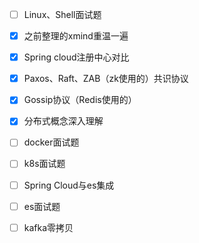 - [ ] Linux、Shell面试题

- [x] 之前整理的xmind重温一遍

- [x] Spring cloud注册中心对比

- [x] Paxos、Raft、ZAB（zk使用的）共识协议

- [x] Gossip协议（Redis使用的）

- [x] 分布式概念深入理解

- [ ] docker面试题

- [ ] k8s面试题

- [ ] Spring Cloud与es集成

- [ ] es面试题

- [ ] kafka零拷贝

  
